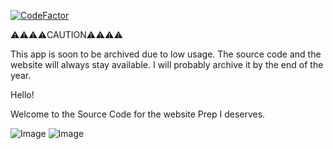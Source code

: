[![CodeFactor](https://www.codefactor.io/repository/github/memocankahveci/prepi/badge/main)](https://www.codefactor.io/repository/github/memocankahveci/prepi/overview/main)

⚠️⚠️⚠️⚠️CAUTION⚠️⚠️⚠️⚠️
  
  This app is soon to be archived due to low usage. The source code and the website will always stay available. I will probably archive it by the end of the year.

Hello!

Welcome to the Source Code for the website Prep I deserves. 


![Image](https://www.uaa.k12.tr/assets/images/logo.png)
![Image](https://www.uaa.k12.tr/assets/images/logo-1.png)

